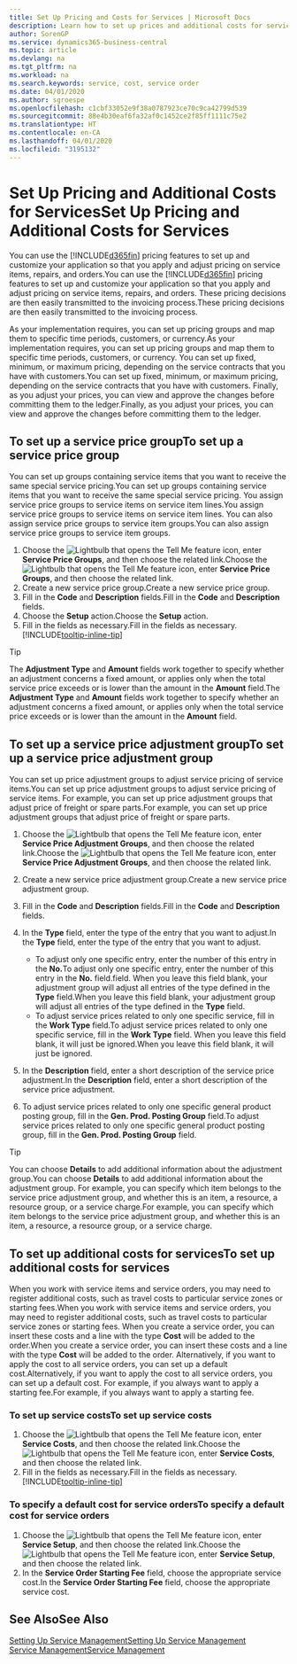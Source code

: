 ```yaml
---
title: Set Up Pricing and Costs for Services | Microsoft Docs
description: Learn how to set up prices and additional costs for services.
author: SorenGP
ms.service: dynamics365-business-central
ms.topic: article
ms.devlang: na
ms.tgt_pltfrm: na
ms.workload: na
ms.search.keywords: service, cost, service order
ms.date: 04/01/2020
ms.author: sgroespe
ms.openlocfilehash: c1cbf33052e9f38a0787923ce70c9ca42799d539
ms.sourcegitcommit: 88e4b30eaf6fa32af0c1452ce2f85ff1111c75e2
ms.translationtype: HT
ms.contentlocale: en-CA
ms.lasthandoff: 04/01/2020
ms.locfileid: "3195132"
---
```

# <a name="set-up-pricing-and-additional-costs-for-services"></a><span data-ttu-id="72faa-103">Set Up Pricing and Additional Costs for Services</span><span class="sxs-lookup"><span data-stu-id="72faa-103">Set Up Pricing and Additional Costs for Services</span></span>
<span data-ttu-id="72faa-104">You can use the [!INCLUDE[d365fin](includes/d365fin_md.md)] pricing features to set up and customize your application so that you apply and adjust pricing on service items, repairs, and orders.</span><span class="sxs-lookup"><span data-stu-id="72faa-104">You can use the [!INCLUDE[d365fin](includes/d365fin_md.md)] pricing features to set up and customize your application so that you apply and adjust pricing on service items, repairs, and orders.</span></span> <span data-ttu-id="72faa-105">These pricing decisions are then easily transmitted to the invoicing process.</span><span class="sxs-lookup"><span data-stu-id="72faa-105">These pricing decisions are then easily transmitted to the invoicing process.</span></span>  
  
<span data-ttu-id="72faa-106">As your implementation requires, you can set up pricing groups and map them to specific time periods, customers, or currency.</span><span class="sxs-lookup"><span data-stu-id="72faa-106">As your implementation requires, you can set up pricing groups and map them to specific time periods, customers, or currency.</span></span> <span data-ttu-id="72faa-107">You can set up fixed, minimum, or maximum pricing, depending on the service contracts that you have with customers.</span><span class="sxs-lookup"><span data-stu-id="72faa-107">You can set up fixed, minimum, or maximum pricing, depending on the service contracts that you have with customers.</span></span> <span data-ttu-id="72faa-108">Finally, as you adjust your prices, you can view and approve the changes before committing them to the ledger.</span><span class="sxs-lookup"><span data-stu-id="72faa-108">Finally, as you adjust your prices, you can view and approve the changes before committing them to the ledger.</span></span>  

## <a name="to-set-up-a-service-price-group"></a><span data-ttu-id="72faa-109">To set up a service price group</span><span class="sxs-lookup"><span data-stu-id="72faa-109">To set up a service price group</span></span>
<span data-ttu-id="72faa-110">You can set up groups containing service items that you want to receive the same special service pricing.</span><span class="sxs-lookup"><span data-stu-id="72faa-110">You can set up groups containing service items that you want to receive the same special service pricing.</span></span> <span data-ttu-id="72faa-111">You assign service price groups to service items on service item lines.</span><span class="sxs-lookup"><span data-stu-id="72faa-111">You assign service price groups to service items on service item lines.</span></span> <span data-ttu-id="72faa-112">You can also assign service price groups to service item groups.</span><span class="sxs-lookup"><span data-stu-id="72faa-112">You can also assign service price groups to service item groups.</span></span>  

1. <span data-ttu-id="72faa-113">Choose the ![Lightbulb that opens the Tell Me feature](media/ui-search/search_small.png "Tell me what you want to do") icon, enter **Service Price Groups**, and then choose the related link.</span><span class="sxs-lookup"><span data-stu-id="72faa-113">Choose the ![Lightbulb that opens the Tell Me feature](media/ui-search/search_small.png "Tell me what you want to do") icon, enter **Service Price Groups**, and then choose the related link.</span></span>  
2. <span data-ttu-id="72faa-114">Create a new service price group.</span><span class="sxs-lookup"><span data-stu-id="72faa-114">Create a new service price group.</span></span>  
3. <span data-ttu-id="72faa-115">Fill in the **Code** and **Description** fields.</span><span class="sxs-lookup"><span data-stu-id="72faa-115">Fill in the **Code** and **Description** fields.</span></span>  
4. <span data-ttu-id="72faa-116">Choose the **Setup** action.</span><span class="sxs-lookup"><span data-stu-id="72faa-116">Choose the **Setup** action.</span></span>  
2. <span data-ttu-id="72faa-117">Fill in the fields as necessary.</span><span class="sxs-lookup"><span data-stu-id="72faa-117">Fill in the fields as necessary.</span></span> [!INCLUDE[tooltip-inline-tip](includes/tooltip-inline-tip_md.md)]  

 > [!Tip]
 > <span data-ttu-id="72faa-118">The **Adjustment Type** and **Amount** fields work together to specify whether an adjustment concerns a fixed amount, or applies only when the total service price exceeds or is lower than the amount in the **Amount** field.</span><span class="sxs-lookup"><span data-stu-id="72faa-118">The **Adjustment Type** and **Amount** fields work together to specify whether an adjustment concerns a fixed amount, or applies only when the total service price exceeds or is lower than the amount in the **Amount** field.</span></span>  

## <a name="to-set-up-a-service-price-adjustment-group"></a><span data-ttu-id="72faa-119">To set up a service price adjustment group</span><span class="sxs-lookup"><span data-stu-id="72faa-119">To set up a service price adjustment group</span></span>  
<span data-ttu-id="72faa-120">You can set up price adjustment groups to adjust service pricing of service items.</span><span class="sxs-lookup"><span data-stu-id="72faa-120">You can set up price adjustment groups to adjust service pricing of service items.</span></span> <span data-ttu-id="72faa-121">For example, you can set up price adjustment groups that adjust price of freight or spare parts.</span><span class="sxs-lookup"><span data-stu-id="72faa-121">For example, you can set up price adjustment groups that adjust price of freight or spare parts.</span></span>  
  
1. <span data-ttu-id="72faa-122">Choose the ![Lightbulb that opens the Tell Me feature](media/ui-search/search_small.png "Tell me what you want to do") icon, enter **Service Price Adjustment Groups**, and then choose the related link.</span><span class="sxs-lookup"><span data-stu-id="72faa-122">Choose the ![Lightbulb that opens the Tell Me feature](media/ui-search/search_small.png "Tell me what you want to do") icon, enter **Service Price Adjustment Groups**, and then choose the related link.</span></span>  
2. <span data-ttu-id="72faa-123">Create a new service price adjustment group.</span><span class="sxs-lookup"><span data-stu-id="72faa-123">Create a new service price adjustment group.</span></span>  
3. <span data-ttu-id="72faa-124">Fill in the **Code** and **Description** fields.</span><span class="sxs-lookup"><span data-stu-id="72faa-124">Fill in the **Code** and **Description** fields.</span></span>  
4. <span data-ttu-id="72faa-125">In the **Type** field, enter the type of the entry that you want to adjust.</span><span class="sxs-lookup"><span data-stu-id="72faa-125">In the **Type** field, enter the type of the entry that you want to adjust.</span></span>  
  
    * <span data-ttu-id="72faa-126">To adjust only one specific entry, enter the number of this entry in the **No.**</span><span class="sxs-lookup"><span data-stu-id="72faa-126">To adjust only one specific entry, enter the number of this entry in the **No.**</span></span> <span data-ttu-id="72faa-127">field.</span><span class="sxs-lookup"><span data-stu-id="72faa-127">field.</span></span> <span data-ttu-id="72faa-128">When you leave this field blank, your adjustment group will adjust all entries of the type defined in the **Type** field.</span><span class="sxs-lookup"><span data-stu-id="72faa-128">When you leave this field blank, your adjustment group will adjust all entries of the type defined in the **Type** field.</span></span>  
    * <span data-ttu-id="72faa-129">To adjust service prices related to only one specific service, fill in the **Work Type** field.</span><span class="sxs-lookup"><span data-stu-id="72faa-129">To adjust service prices related to only one specific service, fill in the **Work Type** field.</span></span> <span data-ttu-id="72faa-130">When you leave this field blank, it will just be ignored.</span><span class="sxs-lookup"><span data-stu-id="72faa-130">When you leave this field blank, it will just be ignored.</span></span>  
  
5. <span data-ttu-id="72faa-131">In the **Description** field, enter a short description of the service price adjustment.</span><span class="sxs-lookup"><span data-stu-id="72faa-131">In the **Description** field, enter a short description of the service price adjustment.</span></span>  
6. <span data-ttu-id="72faa-132">To adjust service prices related to only one specific general product posting group, fill in the **Gen. Prod. Posting Group** field.</span><span class="sxs-lookup"><span data-stu-id="72faa-132">To adjust service prices related to only one specific general product posting group, fill in the **Gen. Prod. Posting Group** field.</span></span>

> [!Tip]
> <span data-ttu-id="72faa-133">You can choose **Details** to add additional information about the adjustment group.</span><span class="sxs-lookup"><span data-stu-id="72faa-133">You can choose **Details** to add additional information about the adjustment group.</span></span> <span data-ttu-id="72faa-134">For example, you can specify which item belongs to the service price adjustment group, and whether this is an item, a resource, a resource group, or a service charge.</span><span class="sxs-lookup"><span data-stu-id="72faa-134">For example, you can specify which item belongs to the service price adjustment group, and whether this is an item, a resource, a resource group, or a service charge.</span></span>  

## <a name="to-set-up-additional-costs-for-services"></a><span data-ttu-id="72faa-135">To set up additional costs for services</span><span class="sxs-lookup"><span data-stu-id="72faa-135">To set up additional costs for services</span></span>
<span data-ttu-id="72faa-136">When you work with service items and service orders, you may need to register additional costs, such as travel costs to particular service zones or starting fees.</span><span class="sxs-lookup"><span data-stu-id="72faa-136">When you work with service items and service orders, you may need to register additional costs, such as travel costs to particular service zones or starting fees.</span></span> <span data-ttu-id="72faa-137">When you create a service order, you can insert these costs and a line with the type **Cost** will be added to the order.</span><span class="sxs-lookup"><span data-stu-id="72faa-137">When you create a service order, you can insert these costs and a line with the type **Cost** will be added to the order.</span></span> <span data-ttu-id="72faa-138">Alternatively, if you want to apply the cost to all service orders, you can set up a default cost.</span><span class="sxs-lookup"><span data-stu-id="72faa-138">Alternatively, if you want to apply the cost to all service orders, you can set up a default cost.</span></span> <span data-ttu-id="72faa-139">For example, if you always want to apply a starting fee.</span><span class="sxs-lookup"><span data-stu-id="72faa-139">For example, if you always want to apply a starting fee.</span></span>
  
### <a name="to-set-up-service-costs"></a><span data-ttu-id="72faa-140">To set up service costs</span><span class="sxs-lookup"><span data-stu-id="72faa-140">To set up service costs</span></span>
1. <span data-ttu-id="72faa-141">Choose the ![Lightbulb that opens the Tell Me feature](media/ui-search/search_small.png "Tell me what you want to do") icon, enter **Service Costs**, and then choose the related link.</span><span class="sxs-lookup"><span data-stu-id="72faa-141">Choose the ![Lightbulb that opens the Tell Me feature](media/ui-search/search_small.png "Tell me what you want to do") icon, enter **Service Costs**, and then choose the related link.</span></span> 
2. <span data-ttu-id="72faa-142">Fill in the fields as necessary.</span><span class="sxs-lookup"><span data-stu-id="72faa-142">Fill in the fields as necessary.</span></span> [!INCLUDE[tooltip-inline-tip](includes/tooltip-inline-tip_md.md)]  

### <a name="to-specify-a-default-cost-for-service-orders"></a><span data-ttu-id="72faa-143">To specify a default cost for service orders</span><span class="sxs-lookup"><span data-stu-id="72faa-143">To specify a default cost for service orders</span></span>
1. <span data-ttu-id="72faa-144">Choose the ![Lightbulb that opens the Tell Me feature](media/ui-search/search_small.png "Tell me what you want to do") icon, enter **Service Setup**, and then choose the related link.</span><span class="sxs-lookup"><span data-stu-id="72faa-144">Choose the ![Lightbulb that opens the Tell Me feature](media/ui-search/search_small.png "Tell me what you want to do") icon, enter **Service Setup**, and then choose the related link.</span></span> 
2. <span data-ttu-id="72faa-145">In the **Service Order Starting Fee** field, choose the appropriate service cost.</span><span class="sxs-lookup"><span data-stu-id="72faa-145">In the **Service Order Starting Fee** field, choose the appropriate service cost.</span></span>

## <a name="see-also"></a><span data-ttu-id="72faa-146">See Also</span><span class="sxs-lookup"><span data-stu-id="72faa-146">See Also</span></span>
[<span data-ttu-id="72faa-147">Setting Up Service Management</span><span class="sxs-lookup"><span data-stu-id="72faa-147">Setting Up Service Management</span></span>](service-setup-service.md)  
[<span data-ttu-id="72faa-148">Service Management</span><span class="sxs-lookup"><span data-stu-id="72faa-148">Service Management</span></span>](service-service.md)  
